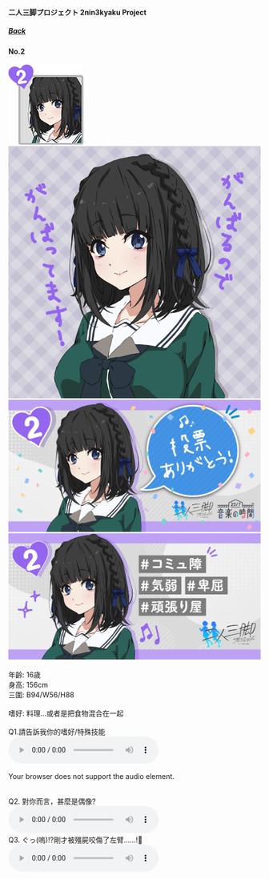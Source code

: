 #### 二人三脚プロジェクト 2nin3kyaku Project
##### [Back](2nin3kyaku_List.md)

#### No.2
<img src="../../../Img/Nanaon/2nin3kyaku/2/2_thumb.png"><br>
<img src="../../../Img/Nanaon/2nin3kyaku/2/2_main.png"><br>
<img src="../../../Img/Nanaon/2nin3kyaku/2/2_thanks.png"><br>
<img src="../../../Img/Nanaon/2nin3kyaku/2/2_desc.png"><br>
<br>
年齡: 16歳<br>
身高: 156cm<br>
三圍: B94/W56/H88<br>
<br>
嗜好: 料理…或者是把食物混合在一起<br>
<br>
Q1.請告訴我你的嗜好/特殊技能<br>
<audio controls="controls">
  <source type="audio/mp3" src="../../../Resources/2nin3kyaku/No2_voice_1.mp3"></source>
  <p>Your browser does not support the audio element.</p>
</audio><br>
Q2. 對你而言，甚麼是偶像? <br>
<audio controls="controls">
  <source type="audio/mp3" src="../../../Resources/2nin3kyaku/No2_voice_2.mp3"></source>
  <p>Your browser does not support the audio element.</p>
</audio><br>
Q3. ぐっ(嗚)!?剛才被殭屍咬傷了左臂……!🧟 <br>
<audio controls="controls">
  <source type="audio/mp3" src="../../../Resources/2nin3kyaku/No2_voice_3.mp3"></source>
  <p>Your browser does not support the audio element.</p>
</audio><br>